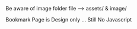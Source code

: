 Be aware of image folder file --> assets/ & image/

Bookmark Page is Design only ... Still No Javascript
